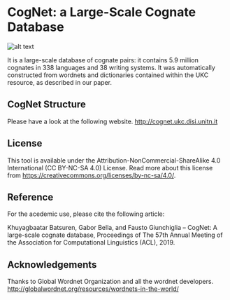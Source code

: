 # CogNet: a Large-Scale Cognate Database

![alt text](http://ukc.disi.unitn.it/wp-content/uploads/2019/05/Cognate_fish.jpg)

It is a large-scale database of cognate pairs: it contains 5.9 million cognates in 338 languages and 38 writing systems. It was automatically constructed from wordnets and dictionaries contained within the UKC resource, as described in our paper.

## CogNet Structure
Please have a look at the following website.
http://cognet.ukc.disi.unitn.it

## License
This tool is available under the Attribution-NonCommercial-ShareAlike 4.0 International (CC BY-NC-SA 4.0) License. Read more about this license from https://creativecommons.org/licenses/by-nc-sa/4.0/.

## Reference
For the acedemic use, please cite the following article:

Khuyagbaatar Batsuren, Gabor Bella, and Fausto Giunchiglia – CogNet: A large-scale cognate database, Proceedings of The 57th Annual Meeting of the Association for Computational Linguistics (ACL), 2019.

## Acknowledgements
Thanks to Global Wordnet Organization and all the wordnet developers.
http://globalwordnet.org/resources/wordnets-in-the-world/
